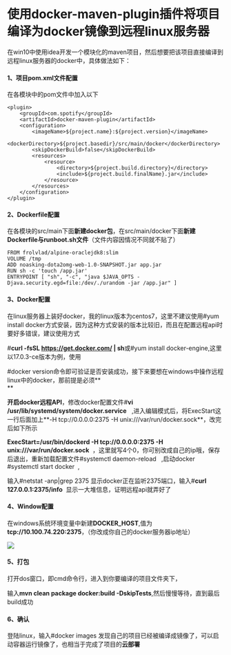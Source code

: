 # 使用docker-maven-plugin插件将项目编译为docker镜像到远程linux服务器



在win10中使用idea开发一个模块化的maven项目，然后想要把该项目直接编译到远程linux服务器的docker中，具体做法如下：

####  1、项目pom.xml文件配置

在各模块中的pom文件中加入以下

```
<plugin>
    <groupId>com.spotify</groupId>
    <artifactId>docker-maven-plugin</artifactId>
    <configuration>
        <imageName>${project.name}:${project.version}</imageName>
        <dockerDirectory>${project.basedir}/src/main/docker</dockerDirectory>
        <skipDockerBuild>false</skipDockerBuild>
        <resources>
            <resource>
                <directory>${project.build.directory}</directory>
                <include>${project.build.finalName}.jar</include>
            </resource>
        </resources>
    </configuration>
</plugin>
```



#### 2、Dockerfile配置

在各模块的src/main下面**新建docker包**，在src/main/docker下面**新建Dockerfile与runboot.sh文件**（文件内容因情况不同就不贴了）

```
FROM frolvlad/alpine-oraclejdk8:slim
VOLUME /tmp
ADD noasking-dota2omg-web-1.0-SNAPSHOT.jar app.jar
RUN sh -c 'touch /app.jar'
ENTRYPOINT [ "sh", "-c", "java $JAVA_OPTS -Djava.security.egd=file:/dev/./urandom -jar /app.jar" ]
```



#### 3、Docker配置

在linux服务器上装好docker，我的linux版本为centos7，这里不建议使用\#yum install docker方式安装，因为这种方式安装的版本比较旧，而且在配置远程api时要好多错误，建议使用方式

\#**curl -fsSL https://get.docker.com/ \| sh**或\#yum install docker-engine,这里以17.0.3-ce版本为例，使用

\#docker version命令即可验证是否安装成功，接下来要想在windows中操作远程linux中的docker，那前提是必须**  
**

**开启docker远程API**，修改docker配置文件\#**vi /usr/lib/systemd/system/docker.service**   ,进入编辑模式后，将ExecStart这一行后面加上**-H tcp://0.0.0.0:2375 -H unix:///var/run/docker.sock**，改完后如下所示

**ExecStart=/usr/bin/dockerd -H tcp://0.0.0.0:2375 -H unix:///var/run/docker.sock**  ，这里就写4个0，你可别改成自己的ip哦，保存后退出，重新加载配置文件\#systemctl daemon-reload   ,启动docker \#systemctl start docker  ,

输入\#netstat -anp\|grep 2375 显示docker正在监听2375端口，输入\#**curl 127.0.0.1:2375/info**  显示一大堆信息，证明远程api就弄好了  


#### 4、Window配置

在windows系统环境变量中新建**DOCKER\_HOST**,值为**tcp://10.100.74.220:2375**，（你改成你自己的docker服务器ip地址）

![](http://img.blog.csdn.net/20170405151259717?watermark/2/text/aHR0cDovL2Jsb2cuY3Nkbi5uZXQvbHZ5dWFuMTIzNA==/font/5a6L5L2T/fontsize/400/fill/I0JBQkFCMA==/dissolve/70/gravity/Center)

####  5、打包

打开dos窗口，即cmd命令行，进入到你要编译的项目文件夹下，

输入**mvn clean package docker:build -DskipTests**,然后慢慢等待，直到最后build成功



#### 6、确认

登陆linux，输入\#docker images 发现自己的项目已经被编译成镜像了，可以启动容器运行镜像了，也相当于完成了项目的**云部署**



